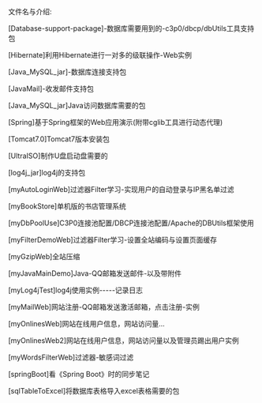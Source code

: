 ﻿文件名与介绍:

[Database-support-package]-数据库需要用到的-c3p0/dbcp/dbUtils工具支持包

[Hibernate]利用Hibernate进行一对多的级联操作-Web实例

[Java_MySQL_jar]-数据库连接支持包

[JavaMail]-收发邮件支持包

[Java_MySQL_jar]Java访问数据库需要的包

[Spring]基于Spring框架的Web应用演示(附带cglib工具进行动态代理)

[Tomcat7.0]Tomcat7版本安装包

[UltraISO]制作U盘启动盘需要的

[log4j_jar]log4j的支持包

[myAutoLoginWeb]过滤器Filter学习-实现用户的自动登录与IP黑名单过滤

[myBookStore]单机版的书店管理系统

[myDbPoolUse]C3P0连接池配置/DBCP连接池配置/Apache的DBUtils框架使用

[myFilterDemoWeb]过滤器Filter学习-设置全站编码与设置页面缓存

[myGzipWeb]全站压缩

[myJavaMainDemo]Java-QQ邮箱发送邮件-以及带附件

[myLog4jTest]log4j使用实例-----记录日志

[myMailWeb]网站注册-QQ邮箱发送激活邮箱，点击注册-实例

[myOnlinesWeb]网站在线用户信息，网站访问量...

[myOnlinesWeb2]网站在线用户信息，网站访问量以及管理员踢出用户实例

[myWordsFilterWeb]过滤器-敏感词过滤

[springBoot]看《Spring Boot》时的同步笔记

[sqlTableToExcel]将数据库表格导入excel表格需要的包














